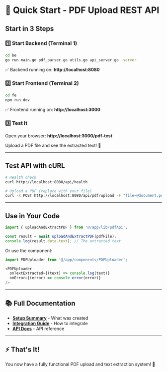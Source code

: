 # 🚀 Quick Start - PDF Upload REST API

## Start in 3 Steps

### 1️⃣ Start Backend (Terminal 1)
```bash
cd be
go run main.go pdf_parser.go utils.go api_server.go -server
```
✅ Backend running on: **http://localhost:8080**

### 2️⃣ Start Frontend (Terminal 2)
```bash
cd fe
npm run dev
```
✅ Frontend running on: **http://localhost:3000**

### 3️⃣ Test It
Open your browser: **http://localhost:3000/pdf-test**

Upload a PDF file and see the extracted text! 🎉

---

## Test API with cURL

```bash
# Health check
curl http://localhost:8080/api/health

# Upload a PDF (replace with your file)
curl -X POST http://localhost:8080/api/pdf/upload -F "file=@document.pdf"
```

---

## Use in Your Code

```typescript
import { uploadAndExtractPDF } from '@/app/lib/pdfApi';

const result = await uploadAndExtractPDF(pdfFile);
console.log(result.data.text); // The extracted text
```

Or use the component:
```typescript
import PDFUploader from '@/app/components/PDFUploader';

<PDFUploader 
  onTextExtracted={(text) => console.log(text)}
  onError={(error) => console.error(error)}
/>
```

---

## 📚 Full Documentation

- **[Setup Summary](./SETUP_SUMMARY.md)** - What was created
- **[Integration Guide](./INTEGRATION_GUIDE.md)** - How to integrate
- **[API Docs](./be/API_DOCUMENTATION.md)** - API reference

---

## ⚡ That's It!

You now have a fully functional PDF upload and text extraction system! 🎊

